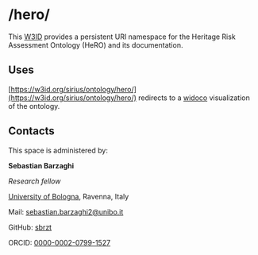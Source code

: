 # /hero/
This [W3ID](https://w3id.org) provides a persistent URI namespace for the Heritage Risk Assessment Ontology (HeRO) and its documentation.

## Uses
[https://w3id.org/sirius/ontology/hero/](https://w3id.org/sirius/ontology/hero/) redirects to a [widoco](https://github.com/dgarijo/Widoco) visualization of the ontology.

## Contacts
This space is administered by:

**Sebastian Barzaghi**

*Research fellow*

[University of Bologna](https://www.unibo.it/), Ravenna, Italy

Mail: [sebastian.barzaghi2@unibo.it](mailto:sebastian.barzaghi2@unibo.it)

GitHub: [sbrzt](https://github.com/sbrzt)

ORCID: [0000-0002-0799-1527](https://orcid.org/0000-0002-0799-1527)
